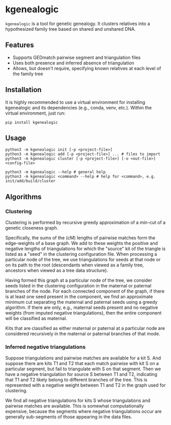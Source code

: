 # kgenealogic

`kgenealogic` is a tool for genetic genealogy. It clusters relatives into a hypothesized family
tree based on shared and unshared DNA.

## Features

- Supports GEDmatch pairwise segment and triangulation files
- Uses both presence and inferred absence of triangulation
- Allows, but doesn't require, specifying known relatives at each level of the family tree

## Installation

It is highly recommended to use a virtual environment for installing kgenealogic and its
dependencies (e.g., conda, venv, etc.). Within the virtual environment, just run:

```
pip install kgenealogic
```


## Usage

```
python3 -m kgenealogic init [-p <project-file>]
python3 -m kgenealogic add [-p <project-file>] ... # files to import
python3 -m kgenealogic cluster [-p <project-file>] [-o <out-file>] <config-file>

python3 -m kgenealogic --help # general help
python3 -m kgenealogic <command> --help # help for <command>, e.g. init/add/build/cluster
```

## Algorithms

### Clustering

Clustering is performed by recursive greedy approximation of a min-cut of a genetic closeness
graph.

Specifically, the sums of the (cM) lengths of pairwise matches form the edge-weights of a base
graph. We add to these weights the positive and negative lengths of triangulations for which the
"source" kit of the triangle is listed as a "seed" in the clustering configuration file. When
processing a particular node of the tree, we use triangulations for seeds at that node or on its
path to the root (descendants when viewed as a family tree, ancestors when viewed as a tree data
structure).

Having formed this graph at a particular node of the tree, we consider seeds listed in the
clustering configuration in the maternal or paternal branches of the node. For each connected
component of the graph, if there is at least one seed present in the component, we find an
approximate minimum cut separating the maternal and paternal seeds using a greedy algorithm. 
If there are only, e.g., maternal seeds present and no negative weights (from imputed negative
triangulations), then the entire component will be classified as maternal.

Kits that are classified as either maternal or paternal at a particular node are considered
recursively in the maternal or paternal branches of that mode.

### Inferred negative triangulations

Suppose triangulations and pairwise matches are available for a kit S. And suppose there are kits
T1 and T2 that each match pairwise with kit S on a particular segment, but fail to triangulate with
S on that segment. Then we have a negative triangulation for source S between T1 and T2, indicating
that T1 and T2 likely belong to different branches of the tree. This is represented with a negative
weight between T1 and T2 in the graph used for clustering.

We find all negative triangulations for kits S whose triangulations and pairwise matches are
available. This is somewhat computationally expensive, because the segments where negative
triangulations occur are generally sub-segments of those appearing in the data files.
